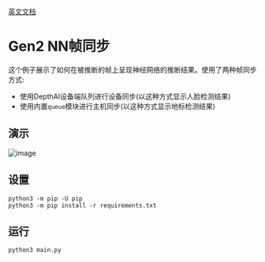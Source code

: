 [英文文档](README.md)

# Gen2 NN帧同步

这个例子展示了如何在被推断的帧上呈现神经网络的推断结果。使用了两种帧同步方式:
- 使用DepthAI设备端队列进行设备同步(以这种方式显示人脸检测结果)
- 使用内置`queue`模块进行主机同步(以这种方式显示地标检测结果)

## 演示

![image](https://user-images.githubusercontent.com/5244214/104956823-36f31480-59cd-11eb-9568-64c0f0003dd0.gif)


## 设置

```
python3 -m pip -U pip
python3 -m pip install -r requirements.txt
```

## 运行

```
python3 main.py
```
